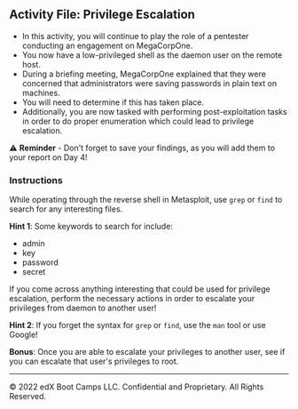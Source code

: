 ## Activity File: Privilege Escalation


- In this activity, you will continue to play the role of a pentester conducting an engagement on MegaCorpOne.
- You now have a low-privileged shell as the daemon user on the remote host.  
- During a briefing meeting, MegaCorpOne explained that they were concerned that administrators were saving passwords in plain text on machines.
- You will need to determine if this has taken place.
- Additionally, you are now tasked with performing post-exploitation tasks in order to do proper enumeration which could lead to privilege escalation.

⚠️ **Reminder** - Don't forget to save your findings, as you will add them to your report on Day 4!

### Instructions

While operating through the reverse shell in Metasploit, use `grep` or `find` to search for any interesting files. 

**Hint 1**: Some keywords to search for include:
- admin
- key 
- password 
- secret

If you come across anything interesting that could be used for privilege escalation, perform the necessary actions in order to escalate your privileges from daemon to another user!

**Hint 2**: If you forget the syntax for `grep` or `find`, use the `man` tool or use Google!

**Bonus**: Once you are able to escalate your privileges to another user, see if you can escalate that user's privileges to root.

---
© 2022 edX Boot Camps LLC. Confidential and Proprietary. All Rights Reserved.



